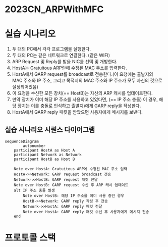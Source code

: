 # 2023CN_ARPWithMFC

# 실습 시나리오
1. 두 대의 PC에서 각각 프로그램을 실행한다.
2. 두 대의 PC는 같은 네트워크로 연결한다. (같은 WIFI)
3. ARP Request 및 Reply를 받을 NIC를 선택 및 개방한다.
4. HostA는 Gratuitous ARP란에 수정된 MAC 주소를 입력한다.
5. HostA에서 GARP request를 broadcast로 전송한다.(이 요청에는 출발지의 MAC 주소와 IP 주소, 그리고 목적지의 MAC 주소와 IP 주소가 모두 자신의 것으로 설정되어있음)
6. 이 요청을 수신한 모든 장치(== HostB)는 자신의 ARP 캐시를 업데이트한다.
7. 만약 장치가 이미 해당 IP 주소를 사용하고 있었다면, (== IP 주소 충돌) 이 경우, 해당 장치는 이를 충돌로 인식하고 출발지)에게 GARP reply을 작성한다.
8. HostA에서 GARP reply 패킷을 받았으면 사용자에게 메시지를 보낸다.

## 실습 시나리오 시퀀스 다이어그램
```mermaid
sequenceDiagram
		autonumber
    participant HostA as Host A
    participant Network as Network
    participant HostB as Host B

    Note over HostA: Gratuitous ARP에 수정된 MAC 주소 입력
    HostA->>Network: GARP request broadcast 전송
    Network->>HostB: GARP request 패킷 전달
    Note over HostB: GARP request 수신 후 ARP 캐시 업데이트
    alt IP 주소 충돌 발생
        Note over HostB: 해당 IP 주소를 이미 사용 중인 경우
        HostB->>Network: GARP reply 작성 후 전송
        Network->>HostA: GARP reply 패킷 전달
        Note over HostA: GARP reply 패킷 수신 후 사용자에게 메시지 전송
    end
```

# 프로토콜 스택




  
